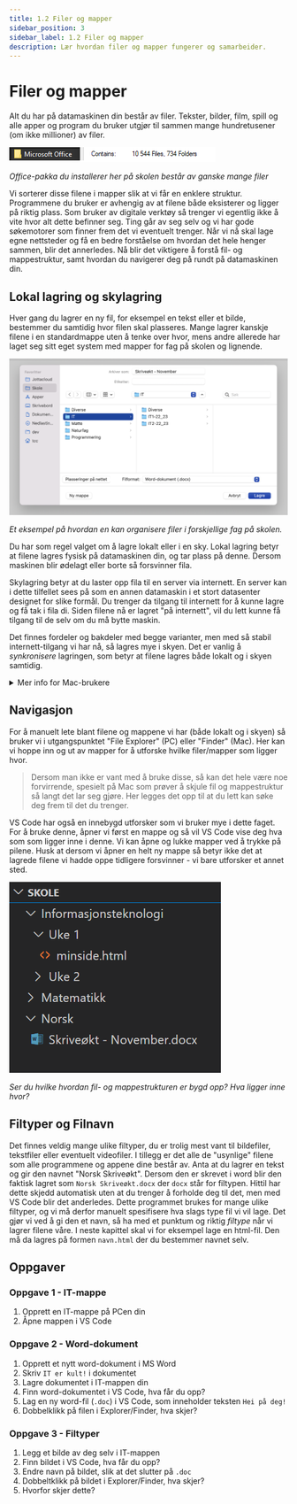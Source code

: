```yaml
---
title: 1.2 Filer og mapper
sidebar_position: 3
sidebar_label: 1.2 Filer og mapper
description: Lær hvordan filer og mapper fungerer og samarbeider.
---
```


# Filer og mapper

Alt du har på datamaskinen din består av filer. Tekster, bilder, film, spill og alle apper og program du bruker utgjør til sammen mange hundretusener (om ikke millioner) av filer. 

![Filer i Office](./bilder/filer-og-mapper.png)

*Office-pakka du installerer her på skolen består av ganske mange filer* 

Vi sorterer disse filene i mapper slik at vi får en enklere struktur. Programmene du bruker er avhengig av at filene både eksisterer og ligger på riktig plass. Som bruker av digitale verktøy så trenger vi egentlig ikke å vite hvor alt dette befinner seg. Ting går av seg selv og vi har gode søkemotorer som finner frem det vi eventuelt trenger. Når vi nå skal lage egne nettsteder og få en bedre forståelse om hvordan det hele henger sammen, blir det annerledes. Nå blir det viktigere å forstå fil- og mappestruktur, samt hvordan du navigerer deg på rundt på datamaskinen din.

## Lokal lagring og skylagring

Hver gang du lagrer en ny fil, for eksempel en tekst eller et bilde, bestemmer du samtidig hvor filen skal plasseres. Mange lagrer kanskje filene i en standardmappe uten å tenke over hvor, mens andre allerede har laget seg sitt eget system med mapper for fag på skolen og lignende.

![Bilde: Lagre på PC/MAC](./bilder/lagre.png)

*Et eksempel på hvordan en kan organisere filer i forskjellige fag på skolen.*

Du har som regel valget om å lagre lokalt eller i en sky. Lokal lagring betyr at filene lagres fysisk på datamaskinen din, og tar plass på denne. Dersom maskinen blir ødelagt eller borte så forsvinner fila. 

Skylagring betyr at du laster opp fila til en server via internett. En server kan i dette tilfellet sees på som en annen datamaskin i et stort datasenter designet for slike formål. Du trenger da tilgang til internett for å kunne lagre og få tak i fila di. Siden filene nå er lagret "på internett", vil du lett kunne få tilgang til de selv om du må bytte maskin. 

Det finnes fordeler og bakdeler med begge varianter, men med så stabil internett-tilgang vi har nå, så lagres mye i skyen. Det er vanlig å *synkronisere* lagringen, som betyr at filene lagres både lokalt og i skyen samtidig. 

<details>
    <summary>Mer info for Mac-brukere</summary>
    <p>
    Mange av de nyere Mac-maskinene er satt opp slik at alt automatisk lagres i den integrerte skytjenesten iCloud. Hvis du har opplevd at du ikke får lagret en fil uten internett-tilgang, så har du et slikt oppsett.
    </p>
    <p>
    Når du lagrer filene enten lokalt eller i en sky så opptar de plass. Du har ikke uendelig lagringskapasitet, spesielt lokalt. Med skylagring kan du i teorien lagre store mengder av data, men det vil fort koste penger.
    </p>
</details>

## Navigasjon

For å manuelt lete blant filene og mappene vi har (både lokalt og i skyen) så bruker vi i utgangspunktet "File Explorer" (PC) eller "Finder" (Mac). Her kan vi hoppe inn og ut av mapper for å utforske hvilke filer/mapper som ligger hvor. 

> Dersom man ikke er vant med å bruke disse, så kan det hele være noe forvirrende, spesielt på Mac
> som prøver å skjule fil og mappestruktur så langt det lar seg gjøre. Her legges det opp til at
> du lett kan søke deg frem til det du trenger.

VS Code har også en innebygd utforsker som vi bruker mye i dette faget. For å bruke denne, åpner vi først en mappe og så vil VS Code vise deg hva som som ligger inne i denne. Vi kan åpne og lukke mapper ved å trykke på pilene. Husk at dersom vi åpner en helt ny mappe så betyr ikke det at lagrede filene vi hadde oppe tidligere forsvinner - vi bare utforsker et annet sted.

![Bilde: Navigasjon i VS-Code](./bilder/vscodenav.png)

*Ser du hvilke hvordan fil- og mappestrukturen er bygd opp? Hva ligger inne hvor?*

## Filtyper og Filnavn

Det finnes veldig mange ulike filtyper, du er trolig mest vant til bildefiler, tekstfiler eller eventuelt videofiler. I tillegg er det alle de "usynlige" filene som alle programmene og appene dine består av. Anta at du lagrer en tekst og gir den navnet "Norsk Skriveøkt". Dersom den er skrevet i word blir den faktisk lagret som `Norsk Skriveøkt.docx` der `docx` står for filtypen. Hittil har dette skjedd automatisk uten at du trenger å forholde deg til det, men med VS Code blir det anderledes. Dette programmet brukes for mange ulike filtyper, og vi må derfor manuelt spesifisere hva slags type fil vi vil lage. Det gjør vi ved å gi den et navn, så ha med et punktum og riktig *filtype* når vi lagrer filene våre. I neste kapittel skal vi for eksempel lage en html-fil. Den må da lagres på formen `navn.html` der du bestemmer navnet selv.

## Oppgaver

### Oppgave 1 - IT-mappe

1. Opprett en IT-mappe på PCen din  
2. Åpne mappen i VS Code  

### Oppgave 2 - Word-dokument

1. Opprett et nytt word-dokument i MS Word  
2. Skriv `IT er kult!` i dokumentet  
3. Lagre dokumentet i IT-mappen din  
4. Finn word-dokumentet i VS Code, hva får du opp?  
5. Lag en ny word-fil (`.doc`) i VS Code, som inneholder teksten `Hei på deg!`  
6. Dobbelklikk på filen i Explorer/Finder, hva skjer?  

### Oppgave 3 - Filtyper

1. Legg et bilde av deg selv i IT-mappen  
2. Finn bildet i VS Code, hva får du opp?  
3. Endre navn på bildet, slik at det slutter på `.doc`  
4. Dobbeltklikk på bildet i Explorer/Finder, hva skjer?  
5. Hvorfor skjer dette?  
